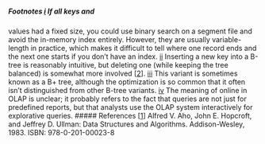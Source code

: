 ##### Footnotes [i](ch03.html#idm140605778351696-marker) If all keys and
values had a fixed size, you could use binary search on a segment file and avoid the in-memory
index entirely. However, they are usually variable-length in practice, which makes it difficult to
tell where one record ends and the next one starts if you don’t have an index. [ii](ch03.html#idm140605778235856-marker) Inserting a new
key into a B-tree is reasonably intuitive, but deleting one (while keeping the tree balanced) is
somewhat more involved [[2](ch03.html#Cormen2009uw)]. [iii](ch03.html#idm140605778198240-marker) This variant is
sometimes known as a B+ tree, although the optimization is so common
that it often isn’t distinguished from other B-tree variants. [iv](ch03.html#idm140605777918240-marker) The meaning of online
in OLAP is unclear; it probably refers to the fact that queries are not just for predefined reports,
but that analysts use the OLAP system interactively for explorative queries. ##### References [[1](ch03.html#Aho1983vj-marker)] Alfred V. Aho, John E. Hopcroft, and Jeffrey D. Ullman:
Data Structures and Algorithms. Addison-Wesley, 1983. ISBN: 978-0-201-00023-8